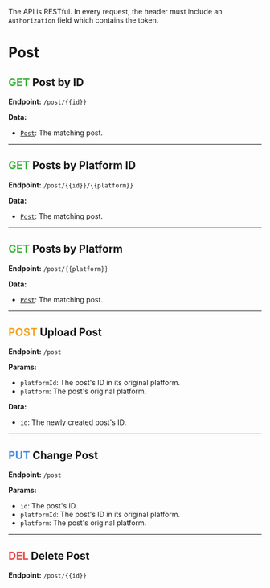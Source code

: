 The API is RESTful. In every request, the header must include an `Authorization` field which contains the token.

# Post

## <span style="color: #3EB63E">GET</span> Post by ID

**Endpoint:** `/post/{{id}}`

**Data:**
+ [`Post`](./model.md): The matching post.

---

## <span style="color: #3EB63E">GET</span> Posts by Platform ID

**Endpoint:** `/post/{{id}}/{{platform}}`

**Data:**
+ [`Post`](./model.md): The matching post.

---

## <span style="color: #3EB63E">GET</span> Posts by Platform

**Endpoint:** `/post/{{platform}}`

**Data:**
+ [`Post`](./model.md): The matching post.

---

## <span style="color: #F5A623">POST</span> Upload Post

**Endpoint:** `/post`

**Params:**
+ `platformId`: The post's ID in its original platform.
+ `platform`: The post's original platform.

**Data:**
+ `id`: The newly created post's ID.

---

## <span style="color: #4A90E2">PUT</span> Change Post

**Endpoint:** `/post`

**Params:**
+ `id`: The post's ID.
+ `platformId`: The post's ID in its original platform.
+ `platform`: The post's original platform.

---

## <span style="color: #ED4B48">DEL</span> Delete Post

**Endpoint:** `/post/{{id}}`
